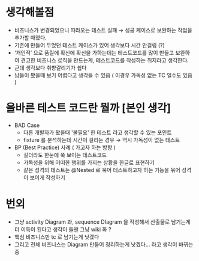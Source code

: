# 생각해볼점
- 비즈니스가 변경되었으니 따라오는 테스트 실패 → 성공 케이스로 보완하는 작업을 추가할 때였다.
- 기존에 만들어 두었던 테스트 케이스가 있어 생각보다 시간 안걸림 (?)
- ‘개인적’ 으로 품질에 확신에 확신을 가하는데는 테스트코드를 많이 만들고 보완하여 견고한 비즈니스 로직을 만드는게, 테스트코드를 작성하는 취지라고 생각한다.
- 근데 생각보다 취향갈리기가 쉽다
- 남들이 봤을때 보기 어렵다고 생각들 수 있음 ( 이경우 가독성 없는 TC 일수도 있음 )

# 올바른 테스트 코드란 뭘까 [본인 생각]
- BAD Case
  - 다른 개발자가 봤을때 '불필요' 한 테스트 라고 생각할 수 있는 포인트
  - fixture 를 분석하는데 시간이 걸리는 경우 → 역시 가독성이 없는 테스트
- BP (Best Practice) 사례 ( 가고자 하는 방향 )
  - 길더라도 한눈에 쭉 보이는 테스트코드
  - 가독성을 위해 어떠한 행위를 가지는 상황을 한글로 표현하기
  - 같은 성격의 테스트는 @Nested 로 묶어 테스트하고자 하는 기능을 묶어 성격이 보이게 작성하기

# 번외
- 그냥 activity Diagram 과, sequence DIagram 을 작성해서 산출물로 남기는게 더 이득이 된다고 생각이 들땐 그냥 wiki 화 ?
- 핵심 비즈니스만 tc 로 남기는게 낫겠다
- 그리고 전체 비즈니스는 Diagram 만들어 정리하는게 낫겠다… 라고 생각이 바뀌는 중